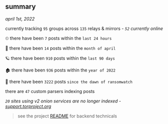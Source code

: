 
## summary
_april 1st, 2022_

currently tracking `95` groups across `135` relays & mirrors - _`52` currently online_

⏲ there have been `7` posts within the `last 24 hours`

🦈 there have been `14` posts within the `month of april`

🪐 there have been `910` posts within the `last 90 days`

🏚 there have been `936` posts within the `year of 2022`

🦕 there have been `3222` posts `since the dawn of ransomwatch`

there are `47` custom parsers indexing posts

_`20` sites using v2 onion services are no longer indexed - [support.torproject.org](https://support.torproject.org/onionservices/v2-deprecation/)_

> see the project [README](https://github.com/thetanz/ransomwatch#ransomwatch--) for backend technicals
